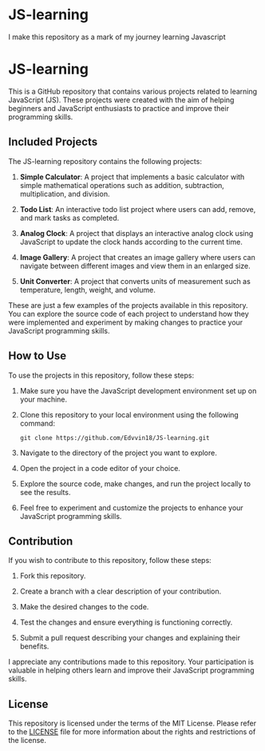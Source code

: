 # JS-learning
I make this repository as a mark of my journey learning Javascript
# JS-learning

This is a GitHub repository that contains various projects related to learning JavaScript (JS). These projects were created with the aim of helping beginners and JavaScript enthusiasts to practice and improve their programming skills.

## Included Projects

The JS-learning repository contains the following projects:

1. **Simple Calculator**: A project that implements a basic calculator with simple mathematical operations such as addition, subtraction, multiplication, and division.

2. **Todo List**: An interactive todo list project where users can add, remove, and mark tasks as completed.

3. **Analog Clock**: A project that displays an interactive analog clock using JavaScript to update the clock hands according to the current time.

4. **Image Gallery**: A project that creates an image gallery where users can navigate between different images and view them in an enlarged size.

5. **Unit Converter**: A project that converts units of measurement such as temperature, length, weight, and volume.

These are just a few examples of the projects available in this repository. You can explore the source code of each project to understand how they were implemented and experiment by making changes to practice your JavaScript programming skills.

## How to Use

To use the projects in this repository, follow these steps:

1. Make sure you have the JavaScript development environment set up on your machine.

2. Clone this repository to your local environment using the following command:

   ```
   git clone https://github.com/Edvvin18/JS-learning.git
   ```

3. Navigate to the directory of the project you want to explore.

4. Open the project in a code editor of your choice.

5. Explore the source code, make changes, and run the project locally to see the results.

6. Feel free to experiment and customize the projects to enhance your JavaScript programming skills.

## Contribution

If you wish to contribute to this repository, follow these steps:

1. Fork this repository.

2. Create a branch with a clear description of your contribution.

3. Make the desired changes to the code.

4. Test the changes and ensure everything is functioning correctly.

5. Submit a pull request describing your changes and explaining their benefits.

I appreciate any contributions made to this repository. Your participation is valuable in helping others learn and improve their JavaScript programming skills.

## License

This repository is licensed under the terms of the MIT License. Please refer to the [LICENSE](LICENSE) file for more information about the rights and restrictions of the license.
